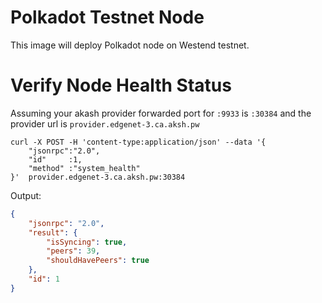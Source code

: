 # Polkadot Testnet Node
This image will deploy Polkadot node on Westend testnet.

# Verify Node Health Status
Assuming your akash provider forwarded port for `:9933` is `:30384` and the provider url is `provider.edgenet-3.ca.aksh.pw`

```shell
curl -X POST -H 'content-type:application/json' --data '{
    "jsonrpc":"2.0",
    "id"     :1,
    "method" :"system_health"
}'  provider.edgenet-3.ca.aksh.pw:30384
```

Output:
```json
{
    "jsonrpc": "2.0",
    "result": {
        "isSyncing": true,
        "peers": 39,
        "shouldHavePeers": true
    },
    "id": 1
}
```